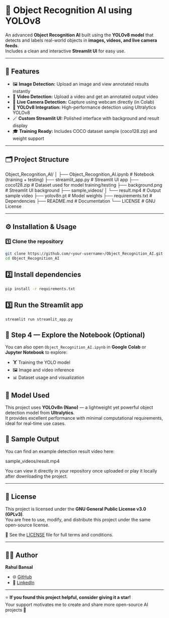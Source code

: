 # 🧠 Object Recognition AI using YOLOv8

An advanced **Object Recognition AI** built using the **YOLOv8 model** that detects and labels real-world objects in **images, videos, and live camera feeds**.  
Includes a clean and interactive **Streamlit UI** for easy use.  

---

## 🚀 Features
- 🖼️ **Image Detection:** Upload an image and view annotated results instantly  
- 🎥 **Video Detection:** Upload a video and get an annotated output video  
- 📸 **Live Camera Detection:** Capture using webcam directly (in Colab)  
- 🧠 **YOLOv8 Integration:** High-performance detection using Ultralytics YOLOv8  
- 🪄 **Custom Streamlit UI:** Polished interface with background and result display  
- 🎓 **Training Ready:** Includes COCO dataset sample (coco128.zip) and weight support  

---

## 🗂️ Project Structure
Object_Recognition_AI/
│
├── Object_Recognition_AI.ipynb # Notebook (training + testing)
├── streamlit_app.py # Streamlit UI app
├── coco128.zip # Dataset used for model training/testing
├── background.png # Streamlit UI background
├── sample_videos/
│ └── result.mp4 # Output sample video
├── yolov8n.pt # Model weights
├── requirements.txt # Dependencies
├── README.md # Documentation
└── LICENSE # GNU License

---

## ⚙️ Installation & Usage

### 1️⃣ Clone the repository
```bash
git clone https://github.com/<your-username>/Object_Recognition_AI.git
cd Object_Recognition_AI

```

## 2️⃣ Install dependencies

```bash
pip install -r requirements.txt

```

## 3️⃣ Run the Streamlit app
```bash
streamlit run streamlit_app.py

```

## 🧠 Step 4 — Explore the Notebook (Optional)

You can also open `Object_Recognition_AI.ipynb` in **Google Colab** or **Jupyter Notebook** to explore:

- 🏋️ Training the YOLO model  
- 🖼️ Image and video inference  
- 📊 Dataset usage and visualization


## 🧩 Model Used

This project uses **YOLOv8n (Nano)** — a lightweight yet powerful object detection model from **Ultralytics**.  
It provides excellent performance with minimal computational requirements, ideal for real-time use cases.

## 📸 Sample Output

You can find an example detection result video here:

sample_videos/result.mp4


You can view it directly in your repository once uploaded or play it locally after downloading the project.

---

## 📄 License

This project is licensed under the **GNU General Public License v3.0 (GPLv3)**.  
You are free to use, modify, and distribute this project under the same open-source license.

📜 See the [LICENSE](./LICENSE) file for full terms and conditions.

---

## 👨‍💻 Author

**Rahul Bansal**  
- 🌐 [GitHub](https://github.com/RahulBansal-24)  
- 💼 [LinkedIn](https://www.linkedin.com/in/rahulbansal24)

---

⭐ **If you found this project helpful, consider giving it a star!**  
Your support motivates me to create and share more open-source AI projects 🚀



